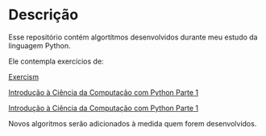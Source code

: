 # Descrição

Esse repositório contém algortítmos desenvolvidos durante meu estudo da linguagem Python.

Ele contempla exercícios de:

[Exercism](https://exercism.org/tracks/python)

[Introdução à Ciência da Computação com Python Parte 1](https://www.coursera.org/learn/ciencia-computacao-python-conceitos)

[Introdução à Ciência da Computação com Python Parte 1](https://www.coursera.org/learn/ciencia-computacao-python-conceitos-2)

Novos algoritmos serão adicionados à medida quem forem desenvolvidos.
